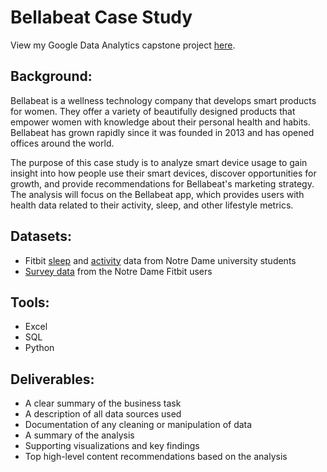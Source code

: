 # Bellabeat Case Study
View my Google Data Analytics capstone project [here](https://nbviewer.org/github/tinahe-nyc/Bellabeat-Case-Study/blob/main/Bellabeat_project.ipynb).

## Background: 

Bellabeat is a wellness technology company that develops smart products for women. They offer a variety of beautifully designed products that empower women with knowledge about their personal health and habits. Bellabeat has grown rapidly since it was founded in 2013 and has opened offices around the world.

The purpose of this case study is to analyze smart device usage to gain insight into how people use their smart devices, discover opportunities for growth, and provide recommendations for Bellabeat's marketing strategy. The analysis will focus on the Bellabeat app, which provides users with health data related to their activity, sleep, and other lifestyle metrics. 

## Datasets: 
* Fitbit [sleep](https://drive.google.com/file/d/1ojCWQeBiE1BYo4i4HoBOsnIMQiJWpkI2/view) and [activity](https://drive.google.com/file/d/1osKn9w7kvcankL_vVbqGOngVCS6BDt0B/view) data from Notre Dame university students 
* [Survey data](https://drive.google.com/file/d/1pRHQOTXuCbZzTY1vm3imTwMVVIPZybJ_/view) from the Notre Dame Fitbit users 

## Tools:
* Excel
* SQL
* Python

## Deliverables: 
* A clear summary of the business task
* A description of all data sources used
* Documentation of any cleaning or manipulation of data
* A summary of the analysis
* Supporting visualizations and key findings
* Top high-level content recommendations based on the analysis
